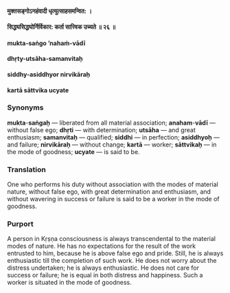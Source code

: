 #### मुक्तसङ्गोऽनहंवादी धृत्युत्साहसमन्वित: ।
#### सिद्ध्यसिद्ध्योर्निर्विकार: कर्ता सात्त्विक उच्यते ॥ २६ ॥

#### mukta-saṅgo ’nahaṁ-vādī
#### dhṛty-utsāha-samanvitaḥ
#### siddhy-asiddhyor nirvikāraḥ
#### kartā sāttvika ucyate

### Synonyms

**mukta**-**saṅgaḥ** — liberated from all material association; **anaham**-**vādī** — without false ego; **dhṛti** — with determination; **utsāha** — and great enthusiasm; **samanvitaḥ** — qualified; **siddhi** — in perfection; **asiddhyoḥ** — and failure; **nirvikāraḥ** — without change; **kartā** — worker; **sāttvikaḥ** — in the mode of goodness; **ucyate** — is said to be.

### Translation

One who performs his duty without association with the modes of material nature, without false ego, with great determination and enthusiasm, and without wavering in success or failure is said to be a worker in the mode of goodness.

### Purport

A person in Kṛṣṇa consciousness is always transcendental to the material modes of nature. He has no expectations for the result of the work entrusted to him, because he is above false ego and pride. Still, he is always enthusiastic till the completion of such work. He does not worry about the distress undertaken; he is always enthusiastic. He does not care for success or failure; he is equal in both distress and happiness. Such a worker is situated in the mode of goodness.